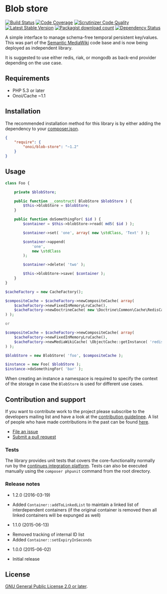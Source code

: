 # Blob store

[![Build Status](https://secure.travis-ci.org/onoi/blob-store.svg?branch=master)](http://travis-ci.org/onoi/blob-store)
[![Code Coverage](https://scrutinizer-ci.com/g/onoi/blob-store/badges/coverage.png?b=master)](https://scrutinizer-ci.com/g/onoi/blob-store/?branch=master)
[![Scrutinizer Code Quality](https://scrutinizer-ci.com/g/onoi/blob-store/badges/quality-score.png?b=master)](https://scrutinizer-ci.com/g/onoi/blob-store/?branch=master)
[![Latest Stable Version](https://poser.pugx.org/onoi/blob-store/version.png)](https://packagist.org/packages/onoi/blob-store)
[![Packagist download count](https://poser.pugx.org/onoi/blob-store/d/total.png)](https://packagist.org/packages/onoi/blob-store)
[![Dependency Status](https://www.versioneye.com/php/onoi:blob-store/badge.png)](https://www.versioneye.com/php/onoi:blob-store)

A simple interface to manage schema-free temporal persistent key/values. This was part of
the [Semantic MediaWiki][smw] code base and is now being deployed as independent library.

It is suggested to use either redis, riak, or mongodb as back-end provider depending on the
use case.

## Requirements

- PHP 5.3 or later
- Onoi/Cache ~1.1

## Installation

The recommended installation method for this library is by either adding
the dependency to your [composer.json][composer].

```json
{
	"require": {
		"onoi/blob-store": "~1.2"
	}
}
```

## Usage

```php
class Foo {

	private $blobStore;

	public function __construct( BlobStore $blobStore ) {
		$this->blobStore = $blobStore;
	}

	public function doSomethingFor( $id ) {
		$container = $this->blobStore->read( md5( $id ) );

		$container->set( 'one', array( new \stdClass, 'Text' ) );

		$container->append(
			'one',
			new \stdClass
		);

		$container->delete( 'two' );

		$this->blobStore->save( $container );
	}
}
```
```php
$cacheFactory = new CacheFactory();

$compositeCache = $cacheFactory->newCompositeCache( array(
	$cacheFactory->newFixedInMemoryLruCache(),
	$cacheFactory->newDoctrineCache( new \Doctrine\Common\Cache\RedisCache( ... ) )
) );

or

$compositeCache = $cacheFactory->newCompositeCache( array(
	$cacheFactory->newFixedInMemoryLruCache(),
	$cacheFactory->newMediaWikiCache( \ObjectCache::getInstance( 'redis' ) )
) );

$blobStore = new BlobStore( 'foo', $compositeCache );

$instance = new Foo( $blobStore );
$instance->doSomethingFor( 'bar' );
```

When creating an instance a namespace is required to specify the context of the
storage in case the `BlobStore` is used for different use cases.

## Contribution and support

If you want to contribute work to the project please subscribe to the
developers mailing list and have a look at the [contribution guidelinee](/CONTRIBUTING.md). A list of people who have made contributions in the past can be found [here][contributors].

* [File an issue](https://github.com/onoi/blob-store/issues)
* [Submit a pull request](https://github.com/onoi/blob-store/pulls)

### Tests

The library provides unit tests that covers the core-functionality normally run by the [continues integration platform][travis]. Tests can also be executed manually using the `composer phpunit` command from the root directory.

### Release notes

* 1.2.0 (2016-03-19)
 - Added `Container::addToLinkedList` to maintain a linked list of interdependent
   containers (if the original container is removed then all linked containers will be
   expunged as well)

* 1.1.0 (2015-06-13)
 - Removed tracking of internal ID list
 - Added `Container::setExpiryInSeconds`

* 1.0.0 (2015-06-02)
 - Initial release

## License

[GNU General Public License 2.0 or later][license].

[composer]: https://getcomposer.org/
[contributors]: https://github.com/onoi/blob-store/graphs/contributors
[license]: https://www.gnu.org/copyleft/gpl.html
[travis]: https://travis-ci.org/onoi/blob-store
[smw]: https://github.com/SemanticMediaWiki/SemanticMediaWiki/
